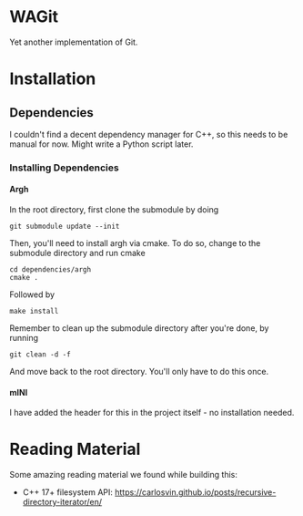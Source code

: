 WAGit
===

Yet another implementation of Git.

# Installation
## Dependencies
I couldn't find a decent dependency manager for C++, so this needs to be manual for now. Might write a Python script later.    

### Installing Dependencies
#### Argh
In the root directory, first clone the submodule by doing

    git submodule update --init
    
Then, you'll need to install argh via cmake. To do so, change to the submodule directory and run cmake
    
    cd dependencies/argh
    cmake .
    
Followed by

    make install

Remember to clean up the submodule directory after you're done, by running

    git clean -d -f

And move back to the root directory. You'll only have to do this once.

#### mINI
I have added the header for this in the project itself - no installation needed.

# Reading Material
Some amazing reading material we found while building this:

* C++ 17+ filesystem API: https://carlosvin.github.io/posts/recursive-directory-iterator/en/